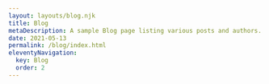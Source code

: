 ```yaml
---
layout: layouts/blog.njk
title: Blog
metaDescription: A sample Blog page listing various posts and authors.
date: 2021-05-13
permalink: /blog/index.html
eleventyNavigation:
  key: Blog
  order: 2
---
```

